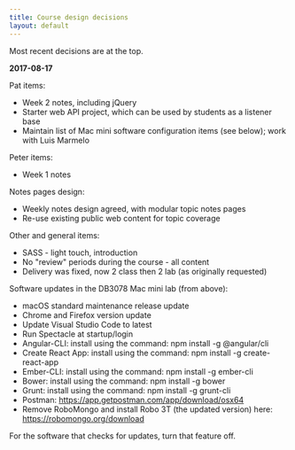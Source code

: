 ```yaml
---
title: Course design decisions
layout: default
---
```


Most recent decisions are at the top.

**2017-08-17**

Pat items:
* Week 2 notes, including jQuery
* Starter web API project, which can be used by students as a listener base
* Maintain list of Mac mini software configuration items (see below); work with Luis Marmelo

Peter items:
* Week 1 notes

Notes pages design:
* Weekly notes design agreed, with modular topic notes pages
* Re-use existing public web content for topic coverage 

Other and general items:
* SASS - light touch, introduction
* No "review" periods during the course - all content
* Delivery was fixed, now 2 class then 2 lab (as originally requested)

Software updates in the DB3078 Mac mini lab (from above):
* macOS standard maintenance release update
* Chrome and Firefox version update
* Update Visual Studio Code to latest
* Run Spectacle at startup/login
* Angular-CLI: install using the command: npm install -g @angular/cli
* Create React App: install using the command: npm install -g create-react-app
* Ember-CLI: install using the command: npm install -g ember-cli
* Bower: install using the command: npm install -g bower
* Grunt: install using the command: npm install -g grunt-cli
* Postman: https://app.getpostman.com/app/download/osx64 
* Remove RoboMongo and install Robo 3T (the updated version) here: https://robomongo.org/download

For the software that checks for updates, turn that feature off.
